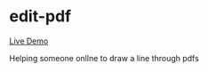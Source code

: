 # edit-pdf

[Live Demo](https://oze4.github.io/edit-pdf/)

 Helping someone onllne to draw a line through pdfs
